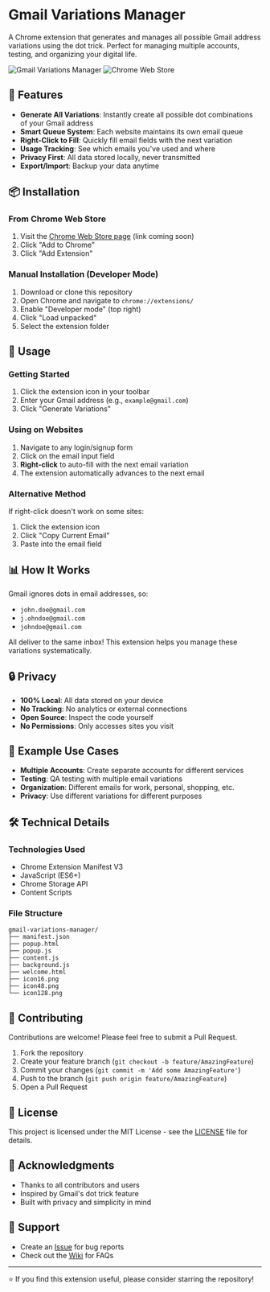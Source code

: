 # Gmail Variations Manager

A Chrome extension that generates and manages all possible Gmail address variations using the dot trick. Perfect for managing multiple accounts, testing, and organizing your digital life.

![Gmail Variations Manager](https://img.shields.io/badge/version-1.0.0-blue.svg)
![Chrome Web Store](https://img.shields.io/badge/chrome-extension-green.svg)

## 🎯 Features

- **Generate All Variations**: Instantly create all possible dot combinations of your Gmail address
- **Smart Queue System**: Each website maintains its own email queue
- **Right-Click to Fill**: Quickly fill email fields with the next variation
- **Usage Tracking**: See which emails you've used and where
- **Privacy First**: All data stored locally, never transmitted
- **Export/Import**: Backup your data anytime

## 📦 Installation

### From Chrome Web Store
1. Visit the [Chrome Web Store page](#) (link coming soon)
2. Click "Add to Chrome"
3. Click "Add Extension"

### Manual Installation (Developer Mode)
1. Download or clone this repository
2. Open Chrome and navigate to `chrome://extensions/`
3. Enable "Developer mode" (top right)
4. Click "Load unpacked"
5. Select the extension folder

## 🚀 Usage

### Getting Started
1. Click the extension icon in your toolbar
2. Enter your Gmail address (e.g., `example@gmail.com`)
3. Click "Generate Variations"

### Using on Websites
1. Navigate to any login/signup form
2. Click on the email input field
3. **Right-click** to auto-fill with the next email variation
4. The extension automatically advances to the next email

### Alternative Method
If right-click doesn't work on some sites:
1. Click the extension icon
2. Click "Copy Current Email"
3. Paste into the email field

## 📊 How It Works

Gmail ignores dots in email addresses, so:
- `john.doe@gmail.com`
- `j.ohndoe@gmail.com`
- `johndoe@gmail.com`

All deliver to the same inbox! This extension helps you manage these variations systematically.

## 🔒 Privacy

- **100% Local**: All data stored on your device
- **No Tracking**: No analytics or external connections
- **Open Source**: Inspect the code yourself
- **No Permissions**: Only accesses sites you visit

## 📝 Example Use Cases

- **Multiple Accounts**: Create separate accounts for different services
- **Testing**: QA testing with multiple email variations
- **Organization**: Different emails for work, personal, shopping, etc.
- **Privacy**: Use different variations for different purposes

## 🛠️ Technical Details

### Technologies Used
- Chrome Extension Manifest V3
- JavaScript (ES6+)
- Chrome Storage API
- Content Scripts

### File Structure
```
gmail-variations-manager/
├── manifest.json
├── popup.html
├── popup.js
├── content.js
├── background.js
├── welcome.html
├── icon16.png
├── icon48.png
└── icon128.png
```

## 🤝 Contributing

Contributions are welcome! Please feel free to submit a Pull Request.

1. Fork the repository
2. Create your feature branch (`git checkout -b feature/AmazingFeature`)
3. Commit your changes (`git commit -m 'Add some AmazingFeature'`)
4. Push to the branch (`git push origin feature/AmazingFeature`)
5. Open a Pull Request

## 📄 License

This project is licensed under the MIT License - see the [LICENSE](LICENSE) file for details.

## 🙏 Acknowledgments

- Thanks to all contributors and users
- Inspired by Gmail's dot trick feature
- Built with privacy and simplicity in mind

## 📧 Support

- Create an [Issue](https://github.com/rmc0315/gmail-variations-manager/issues) for bug reports
- Check out the [Wiki](https://github.com/rmc0315/gmail-variations-manager/wiki) for FAQs


---

⭐ If you find this extension useful, please consider starring the repository!